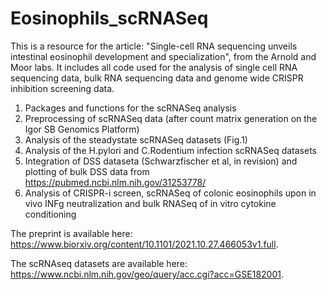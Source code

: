# Eosinophils_scRNASeq

This is a resource for the article: "Single-cell RNA sequencing unveils intestinal eosinophil development and specialization", from the Arnold and Moor labs. It includes all code used for the analysis of single cell RNA sequencing data, bulk RNA sequencing data and genome wide CRISPR inhibition screening data.

1. Packages and functions for the scRNASeq analysis
2. Preprocessing of scRNASeq data (after count matrix generation on the Igor SB Genomics Platform)
3. Analysis of the steadystate scRNASeq datasets (Fig.1)
4. Analysis of the H.pylori and C.Rodentium infection scRNASeq datasets
5. Integration of DSS dataseta (Schwarzfischer et al, in revision) and plotting of bulk DSS data from https://pubmed.ncbi.nlm.nih.gov/31253778/
6. Analysis of CRISPR-i screen, scRNASeq of colonic eosinophils upon in vivo INFg neutralization and bulk RNASeq of in vitro cytokine conditioning

The preprint is available here: https://www.biorxiv.org/content/10.1101/2021.10.27.466053v1.full.

The scRNAseq datasets are available here: https://www.ncbi.nlm.nih.gov/geo/query/acc.cgi?acc=GSE182001.
